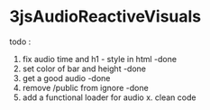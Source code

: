 # 3jsAudioReactiveVisuals


todo :

1. fix audio time and h1 - style in html -done
2. set color of bar and height -done 
3. get a good audio -done
4. remove /public from ignore -done
5. add a functional loader for audio 
x. clean code